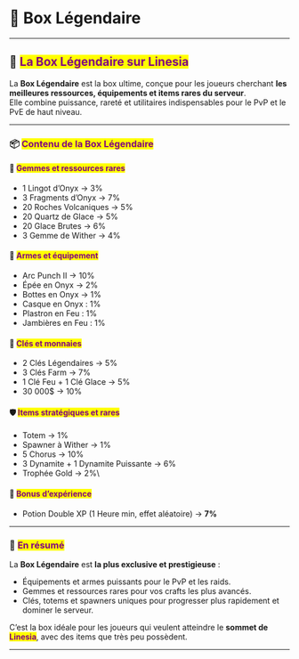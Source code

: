 # 👑 Box Légendaire

***

## 🌟 <mark style="color:purple;">La Box Légendaire sur Linesia</mark>

La **Box Légendaire** est la box ultime, conçue pour les joueurs cherchant **les meilleures ressources, équipements et items rares du serveur**.\
Elle combine puissance, rareté et utilitaires indispensables pour le PvP et le PvE de haut niveau.

***

### 📦 <mark style="color:purple;">Contenu de la Box Légendaire</mark>

#### 💎 <mark style="color:purple;">Gemmes et ressources rares</mark>

* 1 Lingot d’Onyx → 3%
* 3 Fragments d’Onyx → 7%
* 20 Roches Volcaniques → 5%
* 20 Quartz de Glace → 5%
* 20 Glace Brutes → 6%
* 3 Gemme de Wither → 4%

#### 🏹 <mark style="color:purple;">Armes et équipement</mark>

* Arc Punch II → 10%
* Épée en Onyx → 2%
* Bottes en Onyx → 1%
* Casque en Onyx : 1%
* Plastron en Feu : 1%
* Jambières en Feu : 1%

#### 🔑 <mark style="color:purple;">Clés et monnaies</mark>

* 2 Clés Légendaires → 5%
* 3 Clés Farm → 7%
* 1 Clé Feu + 1 Clé Glace → 5%
* 30 000$ → 10%

#### 🛡️ <mark style="color:purple;">Items stratégiques et rares</mark>

* Totem → 1%
* Spawner à Wither → 1%
* 5 Chorus → 10%
* 3 Dynamite + 1 Dynamite Puissante → 6%
* Trophée Gold → 2%\


#### 🧪 <mark style="color:purple;">Bonus d’expérience</mark>

* Potion Double XP (1 Heure min, effet aléatoire) → **7%**

***

### 🎯 <mark style="color:purple;">En résumé</mark>

La **Box Légendaire** est **la plus exclusive et prestigieuse** :

* Équipements et armes puissants pour le PvP et les raids.
* Gemmes et ressources rares pour vos crafts les plus avancés.
* Clés, totems et spawners uniques pour progresser plus rapidement et dominer le serveur.

C’est la box idéale pour les joueurs qui veulent atteindre le **sommet de&#x20;**<mark style="color:purple;">**Linesia**</mark>, avec des items que très peu possèdent.

***
